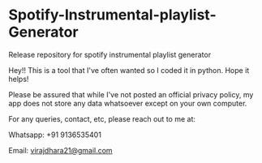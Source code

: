 # Spotify-Instrumental-playlist-Generator

Release repository for spotify instrumental playlist generator

Hey!! This is a tool that I've often wanted so I coded it in python. Hope it helps!

Please be assured that while I've not posted an official privacy policy, my app does not store any data whatsoever except on your own computer.

For any queries, contact, etc, please reach out to me at:

Whatsapp: +91 9136535401

Email: virajdhara21@gmail.com
